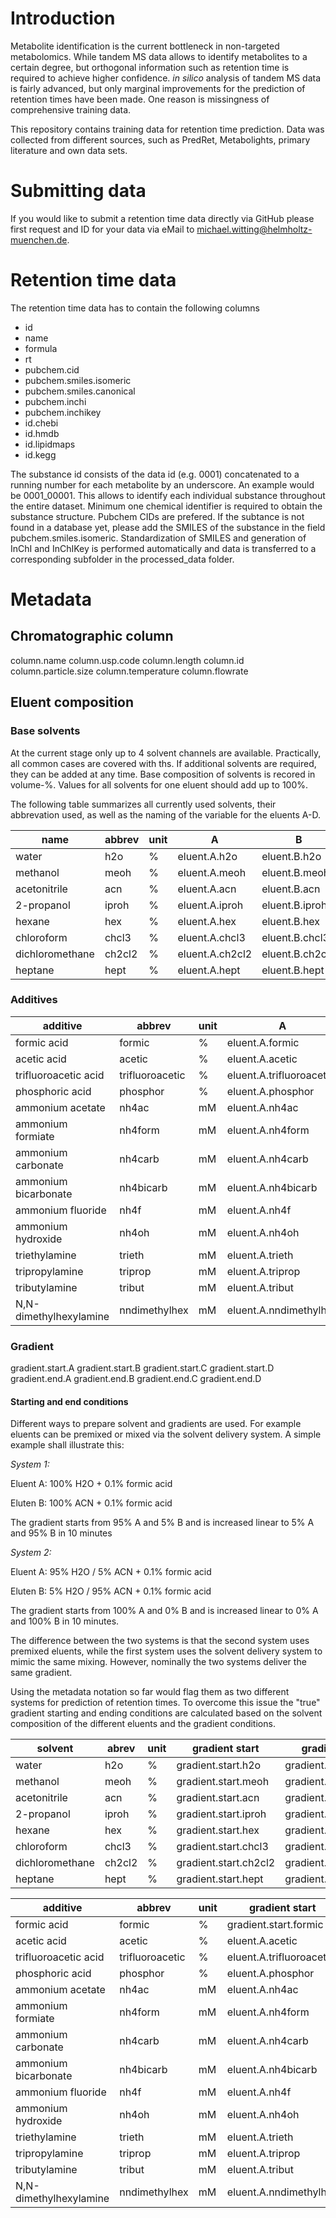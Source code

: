 # Introduction

Metabolite identification is the current bottleneck in non-targeted metabolomics.
While tandem MS data allows to identify metabolites to a certain degree, but 
orthogonal information such as retention time is required to achieve higher
confidence. <i>in silico</i> analysis of tandem MS data is fairly advanced, but
only marginal improvements for the prediction of retention times have been made.
One reason is missingness of comprehensive training data.

This repository contains training data for retention time prediction. Data was 
collected from different sources, such as PredRet, Metabolights, primary literature
and own data sets.

# Submitting data

If you would like to submit a retention time data directly via GitHub please first request and ID for your data via eMail to michael.witting@helmholtz-muenchen.de.

# Retention time data

The retention time data has to contain the following columns

- id
- name
- formula
- rt
- pubchem.cid
- pubchem.smiles.isomeric
- pubchem.smiles.canonical
- pubchem.inchi
- pubchem.inchikey
- id.chebi
- id.hmdb
- id.lipidmaps
- id.kegg

The substance id consists of the data id (e.g. 0001) concatenated to a running number for each metabolite by an underscore. An example would be 0001_00001. This allows to identify each individual substance throughout the entire dataset. Minimum one chemical identifier is required to obtain the substance structure. Pubchem CIDs are prefered. If the subtance is not found in a database yet, please add the SMILES of the substance in the field pubchem.smiles.isomeric. Standardization of SMILES and generation of InChI and InChIKey is performed automatically and data is transferred to a corresponding subfolder in the processed_data folder.

# Metadata

## Chromatographic column

column.name
column.usp.code
column.length
column.id	
column.particle.size
column.temperature
column.flowrate


## Eluent composition

### Base solvents

At the current stage only up to 4 solvent channels are available. Practically,
all common cases are covered with ths. If additional solvents are required, they
can be added at any time. Base composition of solvents is recored in volume-%.
Values for all solvents for one eluent should add up to 100%.

The following table summarizes all currently used solvents, their abbrevation
used, as well as the naming of the variable for the eluents A-D.

|name           |abbrev|unit|A              |B              |C              |D              |
|---------------|------|----|---------------|---------------|---------------|---------------|
|water          |h2o   |%   |eluent.A.h2o   |eluent.B.h2o   |eluent.C.h2o   |eluent.D.h2o   |
|methanol       |meoh  |%   |eluent.A.meoh  |eluent.B.meoh  |eluent.C.meoh  |eluent.D.meoh  |
|acetonitrile   |acn   |%   |eluent.A.acn   |eluent.B.acn   |eluent.C.acn   |eluent.D.acn   |
|2-propanol     |iproh |%   |eluent.A.iproh |eluent.B.iproh |eluent.C.iproh |eluent.D.iproh |
|hexane	        |hex   |%	  |eluent.A.hex	  |eluent.B.hex   |eluent.C.hex	  |eluent.D.hex   |
|chloroform	    |chcl3 |%	  |eluent.A.chcl3 |eluent.B.chcl3 |eluent.C.chcl3 |eluent.D.chcl3 |
|dichloromethane|ch2cl2|%	  |eluent.A.ch2cl2|eluent.B.ch2cl2|eluent.C.ch2cl2|eluent.D.ch2cl2|
|heptane        |hept  |%	  |eluent.A.hept  |eluent.B.hept	|eluent.C.hept	|eluent.D.hept  |


### Additives


|additive              |abbrev         |unit|A                       |B                       |C                       |D                       |
|----------------------|---------------|----|------------------------|------------------------|------------------------|------------------------|
|formic acid           |formic	       |%	  |eluent.A.formic         |eluent.B.formic       	|eluent.C.formic	       |eluent.D.formic         |
|acetic acid           |acetic	       |%	  |eluent.A.acetic         |eluent.B.acetic	        |eluent.C.acetic	       |eluent.D.acetic         |
|trifluoroacetic acid  |trifluoroacetic|%	  |eluent.A.trifluoroacetic|eluent.B.trifluoroacetic|eluent.C.trifluoroacetic|eluent.D.trifluoroacetic|
|phosphoric acid       |phosphor       |%  	|eluent.A.phosphor	     |eluent.B.phosphor	      |eluent.C.phosphor	     |eluent.D.phosphor       |
|ammonium acetate      |nh4ac          |mM  |eluent.A.nh4ac	         |eluent.B.nh4ac	        |eluent.C.nh4ac	         |eluent.D.nh4ac          |
|ammonium formiate     |nh4form        |mM	|eluent.A.nh4form	       |eluent.B.nh4form	      |eluent.C.nh4form	       |eluent.D.nh4form        |
|ammonium carbonate    |nh4carb        |mM	|eluent.A.nh4carb	       |eluent.B.nh4carb	      |eluent.C.nh4carb	       |eluent.D.nh4carb        |
|ammonium bicarbonate  |nh4bicarb      |mM	|eluent.A.nh4bicarb      |eluent.B.nh4bicarb	    |eluent.C.nh4bicarb	     |eluent.D.nh4bicarb      |
|ammonium fluoride	   |nh4f           |mM	|eluent.A.nh4f	         |eluent.B.nh4f	          |eluent.C.nh4f	         |eluent.D.nh4f           |
|ammonium hydroxide	   |nh4oh          |mM	|eluent.A.nh4oh	         |eluent.B.nh4oh	        |eluent.C.nh4oh	         |eluent.D.nh4oh          |
|triethylamine	       |trieth         |mM	|eluent.A.trieth	       |eluent.B.trieth	        |eluent.C.trieth	       |eluent.D.trieth         |
|tripropylamine	       |triprop	       |mM	|eluent.A.triprop	       |eluent.B.triprop	      |eluent.C.triprop	       |eluent.D.triprop        |
|tributylamine	       |tribut	       |mM	|eluent.A.tribut	       |eluent.B.tribut	        |eluent.C.tribut	       |eluent.D.tribut         |
|N,N-dimethylhexylamine|nndimethylhex  |mM	|eluent.A.nndimethylhex	 |eluent.B.nndimethylhex	|eluent.C.nndimethylhex	 |eluent.D.nndimethylhex  |

### Gradient

gradient.start.A
gradient.start.B
gradient.start.C
gradient.start.D
gradient.end.A
gradient.end.B
gradient.end.C
gradient.end.D

#### Starting and end conditions

Different ways to prepare solvent and gradients are used. For example eluents 
can be premixed or mixed via the solvent delivery system. A simple example shall
illustrate this:

<i>System 1:</i>

Eluent A: 100% H2O + 0.1% formic acid

Eluten B: 100% ACN + 0.1% formic acid

The gradient starts from 95% A and 5% B and is increased linear to 5% A and 95%
B in 10 minutes

<i>System 2:</i>

Eluent A: 95% H2O / 5% ACN + 0.1% formic acid

Eluten B: 5% H2O / 95% ACN + 0.1% formic acid

The gradient starts from 100% A and 0% B and is increased linear to 0% A and 100%
B in 10 minutes.

The difference between the two systems is that the second system uses premixed 
eluents, while the first system uses the solvent delivery system to mimic the
same mixing. However, nominally the two systems deliver the same gradient.

Using the metadata notation so far would flag them as two different systems for
prediction of retention times. To overcome this issue the "true" gradient starting
and ending conditions are calculated based on the solvent composition of the
different eluents and the gradient conditions.

|solvent        |abrev |unit|gradient start       |gradient end       |
|---------------|------|----|---------------------|-------------------|
|water          |h2o   |%   |gradient.start.h2o   |gradient.end.h2o   |
|methanol       |meoh  |%   |gradient.start.meoh  |gradient.end.meoh  |
|acetonitrile   |acn   |%   |gradient.start.acn   |gradient.end.acn   |
|2-propanol     |iproh |%   |gradient.start.iproh |gradient.end.iproh |
|hexane	        |hex   |%	  |gradient.start.hex   |gradient.end.hex   |
|chloroform	    |chcl3 |%	  |gradient.start.chcl3 |gradient.end.chcl3 |
|dichloromethane|ch2cl2|%	  |gradient.start.ch2cl2|gradient.end.ch2cl2|
|heptane        |hept  |%	  |gradient.start.hept  |gradient.end.hept  |



|additive              |abbrev         |unit|gradient start          |gradient end            |
|----------------------|---------------|----|------------------------|------------------------|
|formic acid           |formic	       |%	  |gradient.start.formic   |eluent.B.formic       	|
|acetic acid           |acetic	       |%	  |eluent.A.acetic         |eluent.B.acetic	        |
|trifluoroacetic acid  |trifluoroacetic|%	  |eluent.A.trifluoroacetic|eluent.B.trifluoroacetic|
|phosphoric acid       |phosphor       |%  	|eluent.A.phosphor	     |eluent.B.phosphor	      |
|ammonium acetate      |nh4ac          |mM  |eluent.A.nh4ac	         |eluent.B.nh4ac	        |
|ammonium formiate     |nh4form        |mM	|eluent.A.nh4form	       |eluent.B.nh4form	      |
|ammonium carbonate    |nh4carb        |mM	|eluent.A.nh4carb	       |eluent.B.nh4carb	      |
|ammonium bicarbonate  |nh4bicarb      |mM	|eluent.A.nh4bicarb      |eluent.B.nh4bicarb	    |
|ammonium fluoride	   |nh4f           |mM	|eluent.A.nh4f	         |eluent.B.nh4f	          |
|ammonium hydroxide	   |nh4oh          |mM	|eluent.A.nh4oh	         |eluent.B.nh4oh	        |
|triethylamine	       |trieth         |mM	|eluent.A.trieth	       |eluent.B.trieth	        |
|tripropylamine	       |triprop	       |mM	|eluent.A.triprop	       |eluent.B.triprop	      |
|tributylamine	       |tribut	       |mM	|eluent.A.tribut	       |eluent.B.tribut	        |
|N,N-dimethylhexylamine|nndimethylhex  |mM	|eluent.A.nndimethylhex	 |eluent.B.nndimethylhex	|